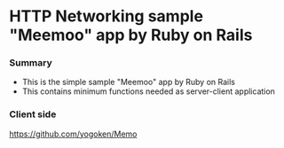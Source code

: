 # HTTP Networking sample "Meemoo" app by Ruby on Rails

### Summary
- This is the simple sample "Meemoo" app by Ruby on Rails
- This contains minimum functions needed as server-client application

### Client side
https://github.com/yogoken/Memo
